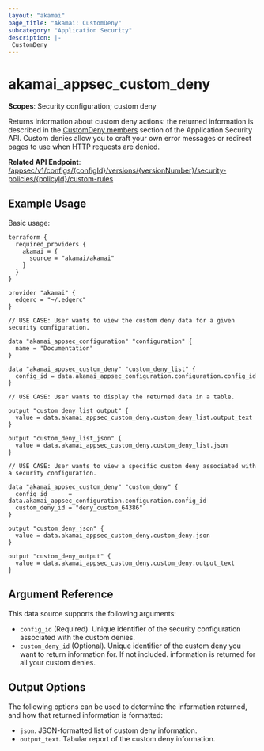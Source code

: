 ```yaml
---
layout: "akamai"
page_title: "Akamai: CustomDeny"
subcategory: "Application Security"
description: |-
 CustomDeny
---
```



# akamai_appsec_custom_deny

**Scopes**: Security configuration; custom deny

Returns information about custom deny actions: the returned information is described in the [CustomDeny members](https://developer.akamai.com/api/cloud_security/application_security/v1.html#63df3de3) section of the Application Security API. Custom denies allow you to craft your own error messages or redirect pages to use when HTTP requests are denied.

**Related API Endpoint**: [/appsec/v1/configs/{configId}/versions/{versionNumber}/security-policies/{policyId}/custom-rules](https://developer.akamai.com/api/cloud_security/application_security/v1.html#getcustomdeny)

## Example Usage

Basic usage:

```
terraform {
  required_providers {
    akamai = {
      source = "akamai/akamai"
    }
  }
}

provider "akamai" {
  edgerc = "~/.edgerc"
}

// USE CASE: User wants to view the custom deny data for a given security configuration.

data "akamai_appsec_configuration" "configuration" {
  name = "Documentation"
}

data "akamai_appsec_custom_deny" "custom_deny_list" {
  config_id = data.akamai_appsec_configuration.configuration.config_id
}

// USE CASE: User wants to display the returned data in a table.

output "custom_deny_list_output" {
  value = data.akamai_appsec_custom_deny.custom_deny_list.output_text
}

output "custom_deny_list_json" {
  value = data.akamai_appsec_custom_deny.custom_deny_list.json
}

// USE CASE: User wants to view a specific custom deny associated with a security configuration.

data "akamai_appsec_custom_deny" "custom_deny" {
  config_id      = data.akamai_appsec_configuration.configuration.config_id
  custom_deny_id = "deny_custom_64386"
}

output "custom_deny_json" {
  value = data.akamai_appsec_custom_deny.custom_deny.json
}

output "custom_deny_output" {
  value = data.akamai_appsec_custom_deny.custom_deny.output_text
}
```

## Argument Reference

This data source supports the following arguments:

- `config_id` (Required). Unique identifier of the security configuration associated with the custom denies.
- `custom_deny_id` (Optional). Unique identifier of the custom deny you want to return information for. If not included. information is returned for all your custom denies.

## Output Options

The following options can be used to determine the information returned, and how that returned information is formatted:

- `json`. JSON-formatted list of custom deny information.
- `output_text`. Tabular report of the custom deny information.


